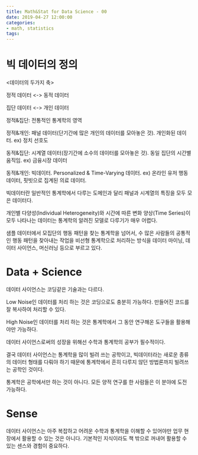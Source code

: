 ```yaml
---
title: Math&Stat for Data Science - 00
date: 2019-04-27 12:00:00
categories:
- math, statistics
tags:
---
```


# 빅 데이터의 정의

<데이터의 두가지 축>

정적 데이터 <-> 동적 데이터

집단 데이터 <-> 개인 데이터

정적&집단: 전통적인 통계학의 영역

정적&개인: 패널 데이터(단기간에 많은 개인의 데이터를 모아놓은 것). 개인화된 데이터. ex) 정치 선호도

동적&집단: 시계열 데이터(장기간에 소수의 데이터를 모아놓은 것). 동일 집단의 시간별 움직임. ex) 금융시장 데이터

동적&개인: 빅데이터. Personalized & Time-Varying 데이터. ex) 온라인 유저 행동 데이터, 핏빗으로 집계된 의료 데이터.

빅데이터란 일반적인 통계학에서 다루는 도메인과 달리 패널과 시계열의 특징을 모두 모은 데이터다.

개인별 다양성(Individual Heterogeneity)와 시간에 따른 변화 양상(Time Series)이 모두 나타나는 데이터는 통계학의 알려진 모델로 다루기가 매우 어렵다.

샘플 데이터에서 모집단의 행동 패턴을 찾는 통계학을 넘어서, 수 많은 사람들의 공통적인 행동 패턴을 찾아내는 작업을 비선형 통계학으로 처리하는 방식을 데이터 마이닝, 데이터 사이언스, 머신러닝 등으로 부르고 있다.

# Data + Science
데이터 사이언스는 코딩같은 기술과는 다르다.

Low Noise인 데이터를 처리 하는 것은 코딩으로도 충분히 가능하다. 만들어진 코드를 잘 복사하여 처리할 수 있다.

High Noise인 데이터를 처리 하는 것은 통계학에서 그 동안 연구해온 도구들을 활용해야만 가능하다.

데이터 사이언스로써의 성장을 위해선 수학과 통계학의 공부가 필수적이다.

결국 데이터 사이언스는 통계학을 많이 빌려 쓰는 공학이고, 빅데이터라는 새로운 종류의 데이터 형태를 다뤄야 하기 때문에 통계학에서 흔히 다루지 않던 방법론까지 빌려쓰는 공학인 것이다.

통계학은 공학에서만 하는 것이 아니다. 모든 양적 연구를 한 사람들은 이 분야에 도전 가능하다.

# Sense
데이터 사이언스는 아주 복잡하고 어려운 수학과 통계학을 이해할 수 있어야만 업무 현장에서 활용할 수 있는 것은 아니다. 기본적인 지식이라도 책 밖으로 꺼내어 활용할 수 있는 센스와 경험이 중요하다.

